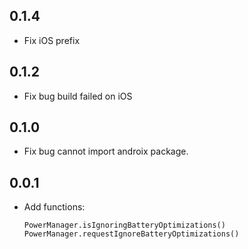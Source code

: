 ## 0.1.4

* Fix iOS prefix

## 0.1.2

* Fix bug build failed on iOS

## 0.1.0

* Fix bug cannot import androix package.
    
## 0.0.1

* Add functions:
    ````
    PowerManager.isIgnoringBatteryOptimizations()
    PowerManager.requestIgnoreBatteryOptimizations()
